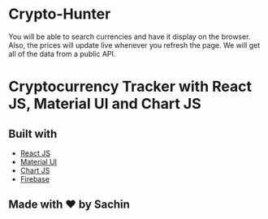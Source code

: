 # Crypto-Hunter
You will be able to search currencies and have it display on the browser. Also, the prices will update live whenever you refresh the page. We will get all of the data from a public API. 

# Cryptocurrency Tracker with React JS, Material UI and Chart JS

## Built with 

- [React JS](https://reactjs.org/)
- [Material UI](https://v4.mui.com/)
- [Chart JS](https://reactchartjs.github.io/react-chartjs-2/#/)
- [Firebase](https://firebase.google.com/)

## Made with ♥ by Sachin

